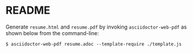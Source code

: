 # README

Generate `resume.html` and `resume.pdf` by invoking `asciidoctor-web-pdf` as shown below from the command-line:
```console
$ asciidoctor-web-pdf resume.adoc --template-require ./template.js
```
